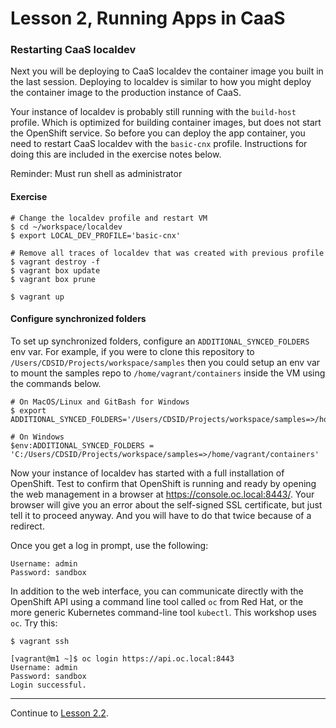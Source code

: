 # Lesson 2, Running Apps in CaaS

### Restarting CaaS localdev

Next you will be deploying to CaaS localdev the container image you built in the last session. Deploying to localdev is similar to how you might deploy the container image to the production instance of CaaS.

Your instance of localdev is probably still running with the `build-host` profile. Which is optimized for building container images, but does not start the OpenShift service. So before you can deploy the app container, you need to restart CaaS localdev with the `basic-cnx` profile. Instructions for doing this are included in the exercise notes below.

Reminder: Must run shell as administrator

#### Exercise

```
# Change the localdev profile and restart VM
$ cd ~/workspace/localdev
$ export LOCAL_DEV_PROFILE='basic-cnx'

# Remove all traces of localdev that was created with previous profile
$ vagrant destroy -f
$ vagrant box update
$ vagrant box prune

$ vagrant up
```

#### Configure synchronized folders

To set up synchronized folders, configure an `ADDITIONAL_SYNCED_FOLDERS` env var. For example, if you were to clone this repository to `/Users/CDSID/Projects/workspace/samples` then you could setup an env var to mount the samples repo to `/home/vagrant/containers` inside the VM using the commands below.

```
# On MacOS/Linux and GitBash for Windows
$ export ADDITIONAL_SYNCED_FOLDERS='/Users/CDSID/Projects/workspace/samples=>/home/vagrant/containers'

# On Windows
$env:ADDITIONAL_SYNCED_FOLDERS = 'C:/Users/CDSID/Projects/workspace/samples=>/home/vagrant/containers'
```

Now your instance of localdev has started with a full installation of OpenShift. Test to confirm that OpenShift is running and ready by opening the web management in a browser at https://console.oc.local:8443/. Your browser will give you an error about the self-signed SSL certificate, but just tell it to proceed anyway. And you will have to do that twice because of a redirect.

Once you get a log in prompt, use the following:

```
Username: admin
Password: sandbox
```

In addition to the web interface, you can communicate directly with the OpenShift API using a command line tool called `oc` from Red Hat, or the more generic Kubernetes command-line tool `kubectl`. This workshop uses `oc`. Try this:
```
$ vagrant ssh

[vagrant@m1 ~]$ oc login https://api.oc.local:8443
Username: admin
Password: sandbox
Login successful.
```

<!---
If you get an error like, "no such host" or "couldn't resolve host", the issue is likely with the name resolution of `console.oc.local`. The localdev installation runs a local DNS service to provide name resolution for the `oc.local` domain. Sometimes, you will need to wait a bit longer for the DNS service to start, or manually flush your DNS cache with `ipconfig /flushdns` on Windows (or escape the fwd slash in Git Bash like `ipconfig //flushdns`).
-->
---  

Continue to [Lesson 2.2](./lesson2.2.md).
